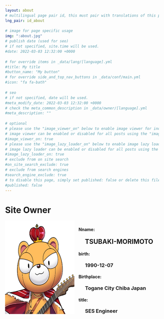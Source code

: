 ```yaml
---
layout: about
# multilingual page pair id, this must pair with translations of this page. (This name must be unique)
lng_pair: id_about

# image for page specific usage
img: ":about.jpg"
# publish date (used for seo)
# if not specified, site.time will be used.
#date: 2022-03-03 12:32:00 +0000

# for override items in _data/lang/[language].yml
#title: My title
#button_name: "My button"
# for override side_and_top_nav_buttons in _data/conf/main.yml
#icon: "fa fa-bath"

# seo
# if not specified, date will be used.
#meta_modify_date: 2022-03-03 12:32:00 +0000
# check the meta_common_description in _data/owner/[language].yml
#meta_description: ""

# optional
# please use the "image_viewer_on" below to enable image viewer for individual pages or posts (_posts/ or [language]/_posts folders).
# image viewer can be enabled or disabled for all posts using the "image_viewer_posts: true" setting in _data/conf/main.yml.
#image_viewer_on: true
# please use the "image_lazy_loader_on" below to enable image lazy loader for individual pages or posts (_posts/ or [language]/_posts folders).
# image lazy loader can be enabled or disabled for all posts using the "image_lazy_loader_posts: true" setting in _data/conf/main.yml.
#image_lazy_loader_on: true
# exclude from on site search
#on_site_search_exclude: true
# exclude from search engines
#search_engine_exclude: true
# to disable this page, simply set published: false or delete this file
#published: false
---
```


<!--
{%- comment -%} Please delete below and place your page content here {%- endcomment -%}

{%- comment -%}
{%- include util/auto-content-generator.liquid -%}
{{ website_info_text_first }}
テスト文章
{{ website_info_text_second }}
{%- endcomment -%}
-->


<!--プロフィールレイアウト-->
<style>
.flex{
    display: flex;
    justify-content: start;
}
.flex>img{
    width: 45%;
}
.profile{
margin: 0 0 0 1em;
}
.profile>h2{
margin: 0 0 0 1em;
}
.profile>h3{
margin: 0 0 0 1.3em;
}

</style>

# Site Owner
  <!-- 自己紹介テンプレート
  ### Name:
  ## ユーザー名
  -->

<div class="flex">
<!--プロフィール写真をUPする　サイズは50x50px-->

<!--![](/assets/img/about/about.jpg)-->
<img src="/assets/img/about/about.jpg" alt="プロフィール">

<div class="profile">
<!-- 自己紹介テンプレート-->

<h4> Nname:</h4>
<h2> TSUBAKI-MORIMOTO</h2>
<h4> birth:</h4>
<h3> 1990-12-07</h3>
<h4> Birthplace:</h4>
<h3> Togane City Chiba Japan</h3>
<h4> title:</h4>
<h3> SES Engineer</h3>

</div>
</div>

<!-- 自己紹介テンプレート Memberが追加されたらコメントアウトの中を追加
# Site Member

  ### Name:
  ## ユーザー名


<div class="flex">
  ![](assets/../../assets/img/about/about.jpg)

  <div margin: 2px 1em 0 auto; class="profile">

  #### Nname:
  ## TSUBAKI-MORIMOTO
  #### birth:
  ### 1990-12-07
  #### Birthplace:
  ### Togane City Chiba Japan
  #### title:
  ### SES Engineer

  </div>
  </div>
  -->
